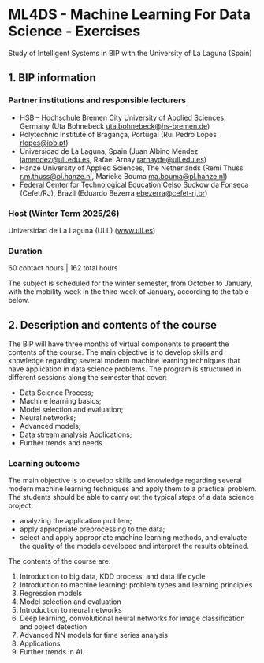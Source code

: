 # ML4DS - Machine Learning For Data Science - Exercises
Study of Intelligent Systems in BIP with the University of La Laguna (Spain)

## 1. BIP information 
### Partner institutions and responsible lecturers
- HSB – Hochschule Bremen City University of Applied Sciences, Germany (Uta Bohnebeck 
<uta.bohnebeck@hs-bremen.de>) 
- Polytechnic Institute of Bragança, Portugal (Rui Pedro Lopes <rlopes@ipb.pt>) 
- Universidad de La Laguna, Spain (Juan Albino Méndez <jamendez@ull.edu.es>, Rafael Arnay 
<rarnayde@ull.edu.es>)   
- Hanze University of Applied Sciences, The Netherlands (Remi Thuss <r.m.thuss@pl.hanze.nl>, 
Marieke Bouma <ma.bouma@pl.hanze.nl>)  
- Federal Center for Technological Education Celso Suckow da Fonseca (Cefet/RJ), Brazil (Eduardo 
Bezerra <ebezerra@cefet-rj.br>)

### Host (Winter Term 2025/26)
Universidad de La Laguna (ULL) 
(www.ull.es) 

### Duration
60 contact hours | 162 total hours 

The subject is scheduled for the winter semester, from October to January, with the mobility week in 
the third week of January, according to the table below. 

## 2. Description and contents of the course
The BIP will have three months of virtual components to present the contents of the course. The main objective is to develop skills and knowledge regarding several modern machine learning techniques that have application in data science problems. 
The program is structured in different sessions along the semester that cover:  
- Data Science Process;
- Machine learning basics;
- Model selection and evaluation;
- Neural networks;
- Advanced models;
- Data stream analysis Applications;
- Further trends and needs. 

### Learning outcome
The main objective is to develop skills and knowledge regarding several modern machine learning techniques and apply them to a practical problem. The students should be able to carry out the typical steps of a data science project: 
- analyzing the application problem;
- apply appropriate preprocessing to the data;
- select and apply appropriate machine learning methods, and evaluate the quality of the models developed and interpret the results obtained.

The contents of the course are:

1. Introduction to big data, KDD process, and data life cycle
2. Introduction to machine learning: problem types and learning principles
3. Regression models
4. Model selection and evaluation
5. Introduction to neural networks
6. Deep learning, convolutional neural networks for image classification and object detection
7. Advanced NN models for time series analysis
8. Applications
9. Further trends in AI. 
